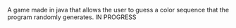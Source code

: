 A game made in java that allows the user to guess a color sequence that the program randomly generates.
IN PROGRESS
